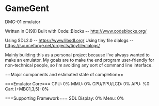 # GameGent
DMG-01 emulator

Written in C(99)
Built with Code::Blocks -- http://www.codeblocks.org/

Using SDL2.0 -- https://www.libsdl.org/
Using tiny file dialogs -- https://sourceforge.net/projects/tinyfiledialogs/

Mainly building this as a personal project because I've always wanted to make an emulator. My goals are to make the end program user-friendly for non-technical people, so I'm avoiding any sort of command line interface.


==Major components and estimated state of completion==

===Emulator Core===
CPU: 0%
MMU: 0%
GPU/PPU/LCD: 0%
APU: %0
Cart (+MBC1,3,5): 0%

===Supporting Framework===
SDL Display: 0%
Menu: 0%
